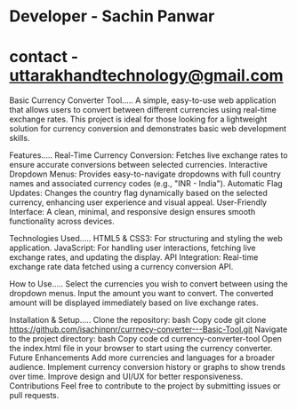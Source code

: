 # Developer - Sachin Panwar
# contact -  uttarakhandtechnology@gmail.com

Basic Currency Converter Tool.....
A simple, easy-to-use web application that allows users to convert between different currencies using real-time exchange rates. This project is ideal for those looking for a lightweight solution for currency conversion and demonstrates basic web development skills.

Features.....
Real-Time Currency Conversion: Fetches live exchange rates to ensure accurate conversions between selected currencies.
Interactive Dropdown Menus: Provides easy-to-navigate dropdowns with full country names and associated currency codes (e.g., "INR - India").
Automatic Flag Updates: Changes the country flag dynamically based on the selected currency, enhancing user experience and visual appeal.
User-Friendly Interface: A clean, minimal, and responsive design ensures smooth functionality across devices.

Technologies Used.....
HTML5 & CSS3: For structuring and styling the web application.
JavaScript: For handling user interactions, fetching live exchange rates, and updating the display.
API Integration: Real-time exchange rate data fetched using a currency conversion API.

How to Use.....
Select the currencies you wish to convert between using the dropdown menus.
Input the amount you want to convert.
The converted amount will be displayed immediately based on live exchange rates.

Installation & Setup.....
Clone the repository:
bash
Copy code
git clone https://github.com/isachinpnr/currnecy-converter---Basic-Tool.git
Navigate to the project directory:
bash
Copy code
cd currency-converter-tool
Open the index.html file in your browser to start using the currency converter.
Future Enhancements
Add more currencies and languages for a broader audience.
Implement currency conversion history or graphs to show trends over time.
Improve design and UI/UX for better responsiveness.
Contributions
Feel free to contribute to the project by submitting issues or pull requests.
